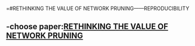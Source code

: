 =#RETHINKING THE VALUE OF NETWORK PRUNING——REPRODUCIBILITY 

-choose paper:[RETHINKING THE VALUE OF NETWORK PRUNING](https://openreview.net/pdf?id=rJlnB3C5Ym)
-
